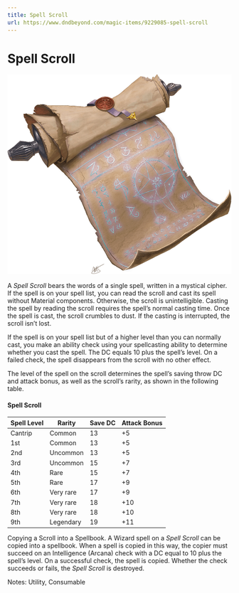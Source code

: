 ```yaml
---
title: Spell Scroll
url: https://www.dndbeyond.com/magic-items/9229085-spell-scroll
---
```


# Spell Scroll

![Spell Scroll](spell-scroll.png)

A *Spell Scroll* bears the words of a single spell, written in a mystical cipher. If the spell is on your spell list, you can read the scroll and cast its spell without Material components. Otherwise, the scroll is unintelligible. Casting the spell by reading the scroll requires the spell’s normal casting time. Once the spell is cast, the scroll crumbles to dust. If the casting is interrupted, the scroll isn’t lost.

If the spell is on your spell list but of a higher level than you can normally cast, you make an ability check using your spellcasting ability to determine whether you cast the spell. The DC equals 10 plus the spell’s level. On a failed check, the spell disappears from the scroll with no other effect.

The level of the spell on the scroll determines the spell’s saving throw DC and attack bonus, as well as the scroll’s rarity, as shown in the following table.

#### Spell Scroll

| Spell Level | Rarity | Save DC | Attack Bonus |
|---|---|---|---|
| Cantrip | Common | 13 | +5 |
| 1st | Common | 13 | +5 |
| 2nd | Uncommon | 13 | +5 |
| 3rd | Uncommon | 15 | +7 |
| 4th | Rare | 15 | +7 |
| 5th | Rare | 17 | +9 |
| 6th | Very rare | 17 | +9 |
| 7th | Very rare | 18 | +10 |
| 8th | Very rare | 18 | +10 |
| 9th | Legendary | 19 | +11 |

Copying a Scroll into a Spellbook. A Wizard spell on a *Spell Scroll* can be copied into a spellbook. When a spell is copied in this way, the copier must succeed on an Intelligence (Arcana) check with a DC equal to 10 plus the spell’s level. On a successful check, the spell is copied. Whether the check succeeds or fails, the *Spell Scroll* is destroyed.

Notes: Utility, Consumable